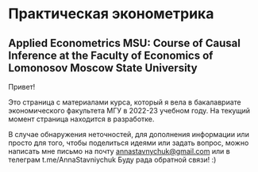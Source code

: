 # Практическая эконометрика 
## Applied Econometrics MSU: Course of Causal Inference at the Faculty of Economics of Lomonosov Moscow State University

Привет! 

Это страница с материалами курса, который я вела в бакалавриате экономического факультета МГУ в 2022-23 учебном году. На текущий момент страница находится в разработке. 

В случае обнаружения неточностей, для дополнения информации или просто для того, чтобы поделиться идеями или задать вопрос, можно написать мне письмо на почту annastavnychuk@gmail.com или в телеграм t.me/AnnaStavniychuk Буду рада обратной связи! :)